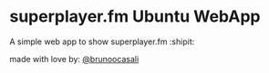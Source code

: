 # superplayer.fm Ubuntu WebApp

A simple web app to show superplayer.fm :shipit:

made with love by: [@brunoocasali](github.com/brunoocasali)
